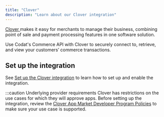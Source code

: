 ```yaml
---
title: "Clover"
description: "Learn about our Clover integration"
---
```


<p>
  <a className="external" href="https://uk.clover.com/" target="_blank">
    Clover
  </a>
  makes it easy for merchants to manage their business, combining point of sale
  and payment processing features in one software solution.
</p>

Use Codat's Commerce API with Clover to securely connect to, retrieve, and view your customers’ commerce transactions.

## Set up the integration

See [Set up the Clover integration](/integrations/commerce/clover/set-up-your-clover-integration) to learn how to set up and enable the integration.

:::caution Underlying provider requirements
Clover has restrictions on the use cases for which they will approve apps. Before setting up the integration, review the [Clover App Market Developer Program Policies](https://www.clover.com/app-market-policies) to make sure your use case is supported.
